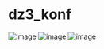 # dz3_konf
![image](https://github.com/user-attachments/assets/0fbf0833-6a52-40cf-88ac-d1490c1dcba2)
![image](https://github.com/user-attachments/assets/8b8e53bc-a2e4-4a8f-ab36-8eff81a6cc79)
![image](https://github.com/user-attachments/assets/a3427bf4-35e0-4326-a950-9fad9c7d1f34)
